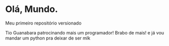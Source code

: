 # Olá, Mundo.
 Meu primeiro repositório versionado

Tio Guanabara patrocinando mais um programador!
Brabo de mais! e já vou mandar um python pra deixar de ser mlk
